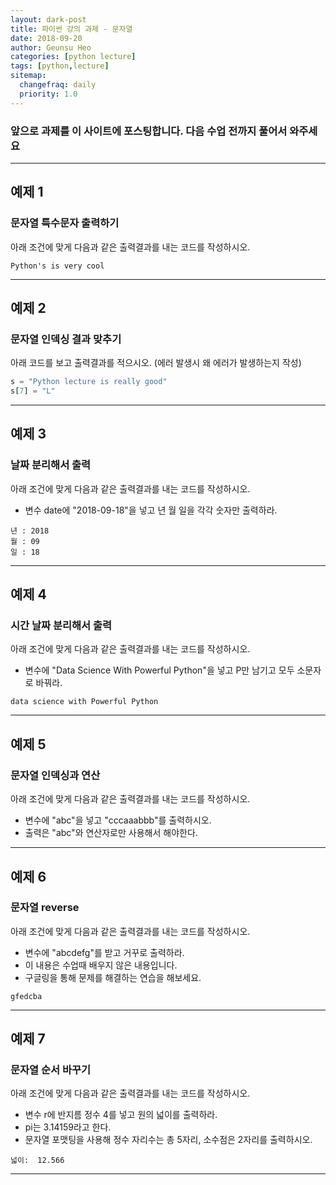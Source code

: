 ```yaml
---
layout: dark-post
title: 파이썬 강의 과제 - 문자열
date: 2018-09-20
author: Geunsu Heo
categories: [python lecture]
tags: [python,lecture]
sitemap:
  changefraq: daily
  priority: 1.0
---
```


### 앞으로 과제를 이 사이트에 포스팅합니다. 다음 수업 전까지 풀어서 와주세요

---
## 예제 1
### 문자열 특수문자 출력하기
아래 조건에 맞게 다음과 같은 출력결과를 내는 코드를 작성하시오.
  
```
Python's is very cool
```

---
## 예제 2
### 문자열 인덱싱 결과 맞추기
아래 코드를 보고 출력결과를 적으시오. (에러 발생시 왜 에러가 발생하는지 작성)

```python
s = "Python lecture is really good"
s[7] = "L"
```

---
## 예제 3
### 날짜 분리해서 출력
아래 조건에 맞게 다음과 같은 출력결과를 내는 코드를 작성하시오.  
- 변수 date에 "2018-09-18"을 넣고 년 월 일을 각각 숫자만 출력하라.  

```
년 : 2018
월 : 09
일 : 18
```

---
## 예제 4
### 시간 날짜 분리해서 출력
아래 조건에 맞게 다음과 같은 출력결과를 내는 코드를 작성하시오.  
- 변수에 "Data Science With Powerful Python"을 넣고 P만 남기고 모두 소문자로 바꿔라.

```
data science with Powerful Python
```

---
## 예제 5
### 문자열 인덱싱과 연산
아래 조건에 맞게 다음과 같은 출력결과를 내는 코드를 작성하시오.  
- 변수에 "abc"을 넣고 "cccaaabbb"를 출력하시오.
- 출력은 "abc"와 연산자로만 사용해서 해야한다.

---
## 예제 6
### 문자열 reverse
아래 조건에 맞게 다음과 같은 출력결과를 내는 코드를 작성하시오.  
- 변수에 "abcdefg"를 받고 거꾸로 출력하라.
- 이 내용은 수업때 배우지 않은 내용입니다. 
- 구글링을 통해 문제를 해결하는 연습을 해보세요.

```
gfedcba
```

---
## 예제 7
### 문자열 순서 바꾸기
아래 조건에 맞게 다음과 같은 출력결과를 내는 코드를 작성하시오.  
- 변수 r에 반지름 정수 4를 넣고 원의 넓이를 출력하라.
- pi는 3.14159라고 한다.
- 문자열 포맷팅을 사용해 정수 자리수는 총 5자리, 소수점은 2자리를 출력하시오.

```
넓이:  12.566
```
---

